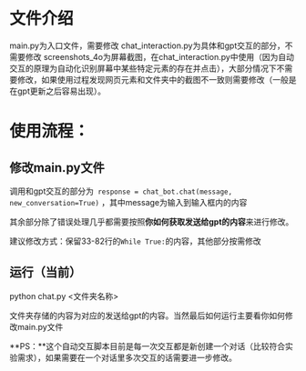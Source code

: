 # 文件介绍

main.py为入口文件，需要修改
chat_interaction.py为具体和gpt交互的部分，不需要修改
screenshots_4o为屏幕截图，在chat_interaction.py中使用（因为自动交互的原理为自动化识别屏幕中某些特定元素的存在并点击），大部分情况下不需要修改，如果使用过程发现网页元素和文件夹中的截图不一致则需要修改（一般是在gpt更新之后容易出现）。

# 使用流程：

## 修改main.py文件

调用和gpt交互的部分为``` response = chat_bot.chat(message, new_conversation=True)``` ，其中message为输入到输入框内的内容

其余部分除了错误处理几乎都需要按照**你如何获取发送给gpt的内容**来进行修改。

建议修改方式：保留33-82行的```While True:```的内容，其他部分按需修改

## 运行（当前）

python chat.py <文件夹名称>

文件夹存储的内容为对应的发送给gpt的内容。当然最后如何运行主要看你如何修改main.py文件



**PS：**这个自动交互脚本目前是每一次交互都是新创建一个对话（比较符合实验需求），如果需要在一个对话里多次交互的话需要进一步修改。
